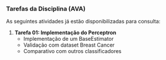 ### Tarefas da Disciplina (AVA)

As seguintes atividades já estão disponibilizadas para consulta:

1. **Tarefa 01: Implementação do Perceptron**
    * Implementação de um BaseEstimator
    * Validação com dataset Breast Cancer
    * Comparativo com outros classificadores
